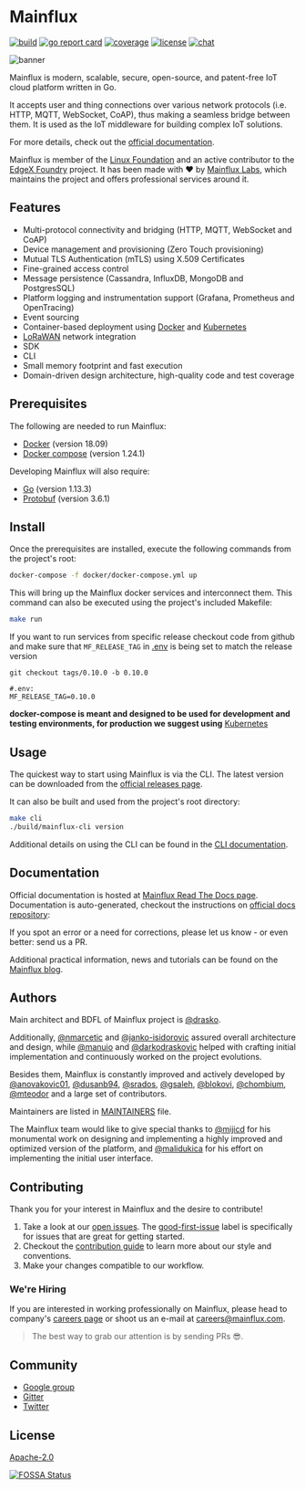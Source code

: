 # Mainflux

[![build][ci-badge]][ci-url]
[![go report card][grc-badge]][grc-url]
[![coverage][cov-badge]][cov-url]
[![license][license]](LICENSE)
[![chat][gitter-badge]][gitter]

![banner][banner]

Mainflux is modern, scalable, secure, open-source, and patent-free IoT cloud platform written in Go.

It accepts user and thing connections over various network protocols (i.e. HTTP,
MQTT, WebSocket, CoAP), thus making a seamless bridge between them. It is used as the IoT middleware
for building complex IoT solutions.

For more details, check out the [official documentation][docs].

Mainflux is member of the [Linux Foundation][lf] and an active contributor
to the [EdgeX Foundry][edgex] project. It has been made with :heart: by [Mainflux Labs][company],
which maintains the project and offers professional services around it.

## Features

- Multi-protocol connectivity and bridging (HTTP, MQTT, WebSocket and CoAP)
- Device management and provisioning (Zero Touch provisioning)
- Mutual TLS Authentication (mTLS) using X.509 Certificates
- Fine-grained access control
- Message persistence (Cassandra, InfluxDB, MongoDB and PostgresSQL)
- Platform logging and instrumentation support (Grafana, Prometheus and OpenTracing)
- Event sourcing
- Container-based deployment using [Docker][docker] and [Kubernetes][kubernetes]
- [LoRaWAN][lora] network integration
- SDK
- CLI
- Small memory footprint and fast execution
- Domain-driven design architecture, high-quality code and test coverage

## Prerequisites

The following are needed to run Mainflux:

- [Docker](https://docs.docker.com/install/) (version 18.09)
- [Docker compose](https://docs.docker.com/compose/install/) (version 1.24.1)

Developing Mainflux will also require:

- [Go](https://golang.org/doc/install) (version 1.13.3)
- [Protobuf](https://github.com/protocolbuffers/protobuf#protocol-compiler-installation) (version 3.6.1)

## Install

Once the prerequisites are installed, execute the following commands from the project's root:

```bash
docker-compose -f docker/docker-compose.yml up
```

This will bring up the Mainflux docker services and interconnect them. This command can also be executed using the project's included Makefile:

```bash
make run
```

If you want to run services from specific release checkout code from github and make sure that 
`MF_RELEASE_TAG` in [.env](.env) is being set to match the release version

```
git checkout tags/0.10.0 -b 0.10.0
```
```
#.env:
MF_RELEASE_TAG=0.10.0
```
**docker-compose is meant and designed to be used for development and testing environments, for production we suggest using** [Kubernetes](https://mainflux.readthedocs.io/en/latest/kubernetes/)

## Usage

The quickest way to start using Mainflux is via the CLI. The latest version can be downloaded from the [official releases page][rel]. 

It can also be built and used from the project's root directory:

```bash
make cli
./build/mainflux-cli version
```

Additional details on using the CLI can be found in the [CLI documentation](https://mainflux.readthedocs.io/en/latest/cli/).

## Documentation

Official documentation is hosted at [Mainflux Read The Docs page][docs]. Documentation is auto-generated, checkout the instructions on [official docs repository](https://github.com/mainflux/docs):

If you spot an error or a need for corrections, please let us know - or even better: send us a PR.

Additional practical information, news and tutorials can be found on the [Mainflux blog][blog].

## Authors

Main architect and BDFL of Mainflux project is [@drasko][drasko].

Additionally, [@nmarcetic][nikola] and [@janko-isidorovic][janko] assured
overall architecture and design, while [@manuio][manu] and [@darkodraskovic][darko]
helped with crafting initial implementation and continuously worked on the project evolutions.

Besides them, Mainflux is constantly improved and actively
developed by [@anovakovic01][alex], [@dusanb94][dusan], [@srados][sava],
[@gsaleh][george], [@blokovi][iva], [@chombium][kole], [@mteodor][mirko] and a large set of contributors.

Maintainers are listed in [MAINTAINERS](MAINTAINERS) file.

The Mainflux team would like to give special thanks to [@mijicd][dejan] for his monumental work
on designing and implementing a highly improved and optimized version of the platform,
and [@malidukica][dusanm] for his effort on implementing the initial user interface.

## Contributing

Thank you for your interest in Mainflux and the desire to contribute!

1. Take a look at our [open issues](https://github.com/mainflux/mainflux/issues). The [good-first-issue](https://github.com/mainflux/mainflux/labels/good-first-issue) label is specifically for issues that are great for getting started.
2. Checkout the [contribution guide](CONTRIBUTING.md) to learn more about our style and conventions.
3. Make your changes compatible to our workflow.

### We're Hiring

If you are interested in working professionally on Mainflux,
please head to company's [careers page][careers] or shoot us an e-mail at <careers@mainflux.com>.

>The best way to grab our attention is by sending PRs :sunglasses:.

## Community

- [Google group][forum]
- [Gitter][gitter]
- [Twitter][twitter]

## License

[Apache-2.0](LICENSE)

[![FOSSA Status](https://app.fossa.com/api/projects/git%2Bgithub.com%2Fmainflux%2Fmainflux.svg?type=large)](https://app.fossa.com/projects/git%2Bgithub.com%2Fmainflux%2Fmainflux?ref=badge_large)

[banner]: https://github.com/mainflux/docs/blob/master/docs/img/gopherBanner.jpg
[ci-badge]: https://semaphoreci.com/api/v1/mainflux/mainflux/branches/master/badge.svg
[ci-url]: https://semaphoreci.com/mainflux/mainflux
[docs]: http://mainflux.readthedocs.io
[docker]: https://www.docker.com
[forum]: https://groups.google.com/forum/#!forum/mainflux
[gitter]: https://gitter.im/mainflux/mainflux?utm_source=badge&utm_medium=badge&utm_campaign=pr-badge&utm_content=badge
[gitter-badge]: https://badges.gitter.im/Join%20Chat.svg
[grc-badge]: https://goreportcard.com/badge/github.com/mainflux/mainflux
[grc-url]: https://goreportcard.com/report/github.com/mainflux/mainflux
[cov-badge]: https://codecov.io/gh/mainflux/mainflux/branch/master/graph/badge.svg
[cov-url]: https://codecov.io/gh/mainflux/mainflux
[license]: https://img.shields.io/badge/license-Apache%20v2.0-blue.svg
[twitter]: https://twitter.com/mainflux
[lora]: https://lora-alliance.org/
[kubernetes]: https://kubernetes.io/
[rel]: https://github.com/mainflux/mainflux/releases
[careers]: https://www.mainflux.com/careers.html
[lf]: https://www.linuxfoundation.org/
[edgex]: https://www.edgexfoundry.org/
[company]: https://www.mainflux.com/
[blog]: https://medium.com/mainflux-iot-platform
[drasko]: https://github.com/drasko
[nikola]: https://github.com/nmarcetic
[dejan]: https://github.com/mijicd
[manu]: https://github.com/manuIO
[darko]: https://github.com/darkodraskovic
[janko]: https://github.com/janko-isidorovic
[alex]: https://github.com/anovakovic01
[dusan]: https://github.com/dusanb94
[sava]: https://github.com/srados
[george]: https://github.com/gesaleh
[iva]: https://github.com/blokovi
[kole]: https://github.com/chombium
[dusanm]: https://github.com/malidukica
[mirko]: https://github.com/mteodor
